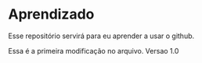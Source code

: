 ﻿# Aprendizado
Esse repositório servirá para eu aprender a usar o github.

Essa é a primeira modificação no arquivo. Versao 1.0
